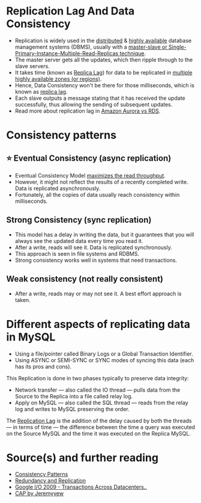 # Replication Lag And Data Consistency 
- Replication is widely used in the [distributed](../Readme.md) & [highly available](HighAvailability.md) database management systems (DBMS), usually with a [master-slave or Single-Primary-Instance-Multiple-Read-Replicas technique](../Scalability/DBScalability.md).
- The master server gets all the updates, which then ripple through to the slave servers.
- It takes time (known as [Replica Lag](https://cloud.google.com/sql/docs/mysql/replication/replication-lag)) for data to be replicated in [multiple highly available zones (or regions)](../../../2_AWSComponents/AWS-Global-Architecture-Region-AZ.md).
- Hence, Data Consistency won't be there for those milliseconds, which is known as [replica lag](https://cloud.google.com/sql/docs/mysql/replication/replication-lag).
- Each slave outputs a message stating that it has received the update successfully, thus allowing the sending of subsequent updates.
- Read more about replication lag in [Amazon Aurora vs RDS](../../../2_AWSComponents/6_DatabaseServices/AmazonAuroraVsRDS.md).

# Consistency patterns

## :star: Eventual Consistency (async replication)
- Eventual Consistency Model [maximizes the read throughput](../Scalability/LatencyThroughput.md).
- However, it might not reflect the results of a recently completed write. Data is replicated asynchronously.
- Fortunately, all the copies of data usually reach consistency within milliseconds.

## Strong Consistency (sync replication)
- This model has a delay in writing the data, but it guarantees that you will always see the updated data every time you read it.
- After a write, reads will see it. Data is replicated synchronously.
- This approach is seen in file systems and RDBMS. 
- Strong consistency works well in systems that need transactions.

## Weak consistency (not really consistent)
- After a write, reads may or may not see it. A best effort approach is taken.

# Different aspects of replicating data in MySQL
- Using a file/pointer called Binary Logs or a Global Transaction Identifier.
- Using ASYNC or SEMI-SYNC or SYNC modes of syncing this data (each has its pros and cons).

This Replication is done in two phases typically to preserve data integrity:
- Network transfer — also called the IO thread — pulls data from the Source to the Replica into a file called relay log.
- Apply on MySQL — also called the SQL thread — reads from the relay log and writes to MySQL preserving the order.

The [Replication Lag](https://cloud.google.com/sql/docs/mysql/replication/replication-lag) is the addition of the delay caused by both the threads — in terms of time — the difference between the time a query was executed on the Source MySQL and the time it was executed on the Replica MySQL.

# Source(s) and further reading
- [Consistency Patterns](https://github.com/donnemartin/system-design-primer#consistency-patterns)
- [Redundancy and Replication](https://github.com/jeremyyew/tech-prep-jeremy.io/blob/master/systems-design/topics/databases/redundancy-and-replication.md)
- [Google I/O 2009 - Transactions Across Datacenters..](http://snarfed.org/transactions_across_datacenters_io.html)
- [CAP by Jeremyyew](https://github.com/jeremyyew/tech-prep-jeremy.io/tree/master/systems-design/topics/consistency-availability-partition-tolerance-cap)